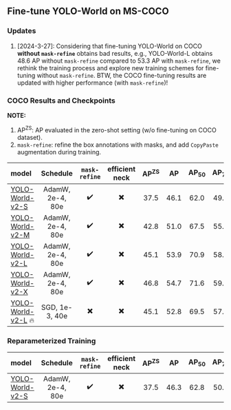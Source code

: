 ## Fine-tune YOLO-World on MS-COCO


### Updates

1. [2024-3-27]: Considering that fine-tuning YOLO-World on COCO **without `mask-refine`** obtains bad results, e.g., YOLO-World-L obtains 48.6 AP without `mask-refine` compared to 53.3 AP with `mask-refine`, we rethink the training process and explore new training schemes for fine-tuning without `mask-refine`.
BTW, the COCO fine-tuning results are updated with higher performance (with `mask-refine`)!


### COCO Results and Checkpoints

**NOTE:**
1. AP<sup>ZS</sup>: AP evaluated in the zero-shot setting (w/o fine-tuning on COCO dataset).
2. `mask-refine`: refine the box annotations with masks, and add `CopyPaste` augmentation during training.

| model | Schedule | `mask-refine` | efficient neck | AP<sup>ZS</sup>|  AP | AP<sub>50</sub> | AP<sub>75</sub> | weights | log |
| :---- | :-------: | :----------: |:-------------: | :------------: | :-: | :--------------:| :-------------: |:------: | :-: |
| [YOLO-World-v2-S](yolo_world_v2_s_vlpan_bn_2e-4_80e_8gpus_mask-refine_finetune_coco.py) | AdamW, 2e-4, 80e | ✔️  | ✖️ | 37.5 | 46.1 | 62.0 | 49.9 | [HF Checkpoints](https://huggingface.co/wondervictor/YOLO-World/blob/main/yolo_world_v2_s_vlpan_bn_2e-4_80e_8gpus_mask-refine_finetune_coco_ep80-492dc329.pth) | [log](https://huggingface.co/wondervictor/YOLO-World/blob/main/yolo_world_v2_s_vlpan_bn_2e-4_80e_8gpus_mask-refine_finetune_coco_20240327_110411.log) |
| [YOLO-World-v2-M](yolo_world_v2_m_vlpan_bn_2e-4_80e_8gpus_mask-refine_finetune_coco.py) | AdamW, 2e-4, 80e | ✔️  | ✖️ | 42.8 | 51.0 | 67.5 | 55.2 | [HF Checkpoints](https://huggingface.co/wondervictor/YOLO-World/blob/main/yolo_world_v2_m_vlpan_bn_2e-4_80e_8gpus_mask-refine_finetune_coco_ep80-69c27ac7.pth) | [log](https://huggingface.co/wondervictor/YOLO-World/blob/main/yolo_world_v2_m_vlpan_bn_2e-4_80e_8gpus_mask-refine_finetune_coco_20240327_110411.log) |
| [YOLO-World-v2-L](yolo_world_v2_l_vlpan_bn_2e-4_80e_8gpus_mask-refine_finetune_coco.py) | AdamW, 2e-4, 80e | ✔️  | ✖️ | 45.1 | 53.9 | 70.9 | 58.8 | [HF Checkpoints](https://huggingface.co/wondervictor/YOLO-World/blob/main/yolo_world_v2_l_vlpan_bn_2e-4_80e_8gpus_mask-refine_finetune_coco_ep80-81c701ee.pth) | [log](https://huggingface.co/wondervictor/YOLO-World/blob/main/yolo_world_v2_l_vlpan_bn_2e-4_80e_8gpus_mask-refine_finetune_coco_20240326_160313.log) |
| [YOLO-World-v2-X](yolo_world_v2_x_vlpan_bn_2e-4_80e_8gpus_mask-refine_finetune_coco.py) | AdamW, 2e-4, 80e | ✔️  | ✖️ | 46.8 | 54.7 | 71.6 | 59.6 | [HF Checkpoints](https://huggingface.co/wondervictor/YOLO-World/blob/main/yolo_world_v2_x_vlpan_bn_2e-4_80e_8gpus_mask-refine_finetune_coco_ep80-76bc0cbd.pth) | [log](https://huggingface.co/wondervictor/YOLO-World/blob/main/yolo_world_v2_x_vlpan_bn_2e-4_80e_8gpus_mask-refine_finetune_coco_20240322_181232.log) |
| [YOLO-World-v2-L](yolo_world_v2_l_vlpan_bn_sgd_1e-3_40e_8gpus_finetune_coco.py) 🔥 | SGD, 1e-3, 40e | ✖️  | ✖️ | 45.1 | 52.8 | 69.5 | 57.8 | [HF Checkpoints](https://huggingface.co/wondervictor/YOLO-World/blob/main/yolo_world_v2_l_vlpan_bn_sgd_1e-3_40e_8gpus_finetune_coco_ep80-e1288152.pth) | [log](https://huggingface.co/wondervictor/YOLO-World/blob/main/yolo_world_v2_l_vlpan_bn_sgd_1e-3_40e_8gpus_finetuning_coco_20240327_014902.log) |


### Reparameterized Training

| model | Schedule | `mask-refine` | efficient neck | AP<sup>ZS</sup>|  AP | AP<sub>50</sub> | AP<sub>75</sub> | weights | log |
| :---- | :-------: | :----------: |:-------------: | :------------: | :-: | :--------------:| :-------------: |:------: | :-: |
| [YOLO-World-v2-S](yolo_world_v2_s_rep_vlpan_bn_2e-4_80e_8gpus_mask-refine_finetune_coco.py) | AdamW, 2e-4, 80e | ✔️  | ✖️ | 37.5 | 46.3 | 62.8 | 50.4 | [HF Checkpoints]() | [log]() | 